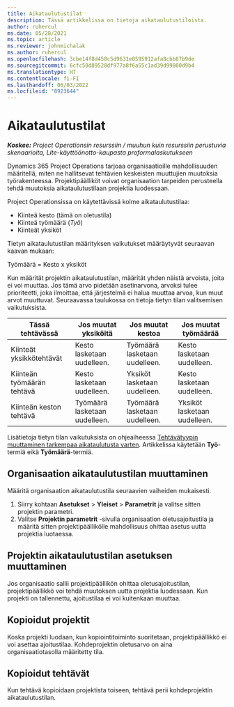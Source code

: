 ```yaml
---
title: Aikataulutustilat
description: Tässä artikkelissa on tietoja aikataulutustiloista.
author: ruhercul
ms.date: 05/28/2021
ms.topic: article
ms.reviewer: johnmichalak
ms.author: ruhercul
ms.openlocfilehash: 3cbe14f8d458c5d9631e0595912afa8cbb87b9de
ms.sourcegitcommit: 6cfc50d89528df977a8f6a55c1ad39d99800d9b4
ms.translationtype: HT
ms.contentlocale: fi-FI
ms.lasthandoff: 06/03/2022
ms.locfileid: "8923644"
---
```

# <a name="scheduling-modes"></a>Aikataulutustilat

_**Koskee:** Project Operationsin resurssiin / muuhun kuin resurssiin perustuvia skenaarioita, Lite-käyttöönotto-kaupasta proformalaskutukseen_


Dynamics 365 Project Operations tarjoaa organisaatioille mahdollisuuden määritellä, miten ne hallitsevat tehtävien keskeisten muuttujien muutoksia työrakenteessa. Projektipäälliköt voivat organisaation tarpeiden perusteella tehdä muutoksia aikataulutustilaan projektia luodessaan.

Project Operationsissa on käytettävissä kolme aikataulutustilaa:

  - Kiinteä kesto (tämä on oletustila)
  - Kiinteä työmäärä (*Työ*)
  - Kiinteät yksiköt

Tietyn aikataulutustilan määrityksen vaikutukset määräytyvät seuraavan kaavan mukaan:

  Työmäärä = Kesto x yksiköt

Kun määrität projektin aikataulutustilan, määrität yhden näistä arvoista, joita ei voi muuttaa. Jos tämä arvo pidetään asetinarvona, arvoksi tulee prioriteetti, joka ilmoittaa, että järjestelmä ei halua muuttaa arvoa, kun muut arvot muuttuvat. Seuraavassa taulukossa on tietoja tietyn tilan valitsemisen vaikutuksista.

| **Tässä tehtävässä**             | **Jos muutat yksiköitä**   | **Jos muutat kestoa** | **Jos muutat työmäärää**  |
|----------------------|---------------------------|----------------------------|---------------------------|
| Kiinteät yksikkötehtävät     | Kesto lasketaan uudelleen. | Työmäärä lasketaan uudelleen.    | Kesto lasketaan uudelleen. |
| Kiinteän työmäärän tehtävä    | Kesto lasketaan uudelleen. | Yksiköt lasketaan uudelleen.    | Kesto lasketaan uudelleen. |
| Kiinteän keston tehtävä  | Työmäärä lasketaan uudelleen.   | Työmäärä lasketaan uudelleen.    | Yksiköt lasketaan uudelleen.   |

Lisätietoja tietyn tilan vaikutuksista on ohjeaiheessa [Tehtävätyypin muuttaminen tarkempaa aikataulutusta varten](https://support.microsoft.com/en-us/office/change-the-task-type-for-more-accurate-scheduling-b0b969ad-45bc-4e9e-8967-435587548a72). Artikkelissa käytetään **Työ**-termiä eikä **Työmäärä**-termiä.

## <a name="change-the-organizations-scheduling-mode"></a>Organisaation aikataulutustilan muuttaminen

Määritä organisaation aikataulutustila seuraavien vaiheiden mukaisesti.

1. Siirry kohtaan **Asetukset** \> **Yleiset** \> **Parametrit** ja valitse sitten projektin parametri. 
2. Valitse **Projektin parametrit** -sivulla organisaation oletusajoitustila ja määritä sitten projektipäällikölle mahdollisuus ohittaa asetus uutta projektia luotaessa.

## <a name="change-the-scheduling-mode-setting-on-a-project"></a>Projektin aikataulutustilan asetuksen muuttaminen

Jos organisaatio sallii projektipäällikön ohittaa oletusajoitustilan, projektipäällikkö voi tehdä muutoksen uutta projektia luodessaan. Kun projekti on tallennettu, ajoitustilaa ei voi kuitenkaan muuttaa.

## <a name="copied-projects"></a>Kopioidut projektit

Koska projekti luodaan, kun kopiointitoiminto suoritetaan, projektipäällikkö ei voi asettaa ajoitustilaa. Kohdeprojektin oletusarvo on aina organisaatiotasolla määritetty tila.

## <a name="copied-tasks"></a>Kopioidut tehtävät

Kun tehtävä kopioidaan projektista toiseen, tehtävä perii kohdeprojektin aikataulutustilan.
